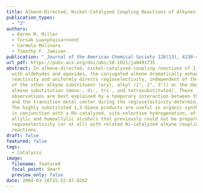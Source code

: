 ```yaml
---
title: Alkene-Directed, Nickel-Catalyzed Coupling Reactions of Alkynes
publication_types:
  - "2"
authors:
  - Karen M. Miller
  - Torsak Luanphaisarnnont
  - Carmela Molinaro
  - Timothy F. Jamison
publication: "_Journal of the American Chemical Society 126(13), 4130-4131 (DOI: 10.1021/ja0491735)_"
url_pdf: https://pubs.acs.org/doi/abs/10.1021/ja0491735
abstract: In alkene-directed, nickel-catalyzed coupling reactions of 1,3-enynes
  with aldehydes and epoxides, the conjugated alkene dramatically enhances
  reactivity and uniformly directs regioselectivity, independent of the nature
  of the other alkyne substituent (aryl, alkyl (1°, 2°, 3°)) or the degree of
  alkene substitution (mono-, di-, tri-, and tetrasubstituted). These
  observations are best explained by a temporary interaction between the alkene
  and the transition metal center during the regioselectivity-determining step.
  The highly substituted 1,3-diene products are useful in organic synthesis and,
  in conjunction with a Rh-catalyzed, site-selective hydrogenation, afford
  allylic and homoallylic alcohols that previously could not be prepared in high
  regioselectivity (or at all) with related Ni-catalyzed alkyne coupling
  reactions.
draft: false
featured: false
tags:
  - Catalysis
image:
  filename: featured
  focal_point: Smart
  preview_only: false
date: 2004-03-16T15:52:47.026Z
---
```

